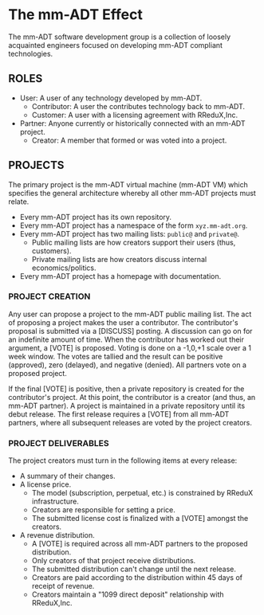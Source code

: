 # The mm-ADT Effect

The mm-ADT software development group is a collection of loosely acquainted
engineers focused on developing mm-ADT compliant technologies.

## ROLES
  * User: A user of any technology developed by mm-ADT.
    * Contributor: A user the contributes technology back to mm-ADT.
    * Customer: A user with a licensing agreement with RReduX,Inc.
  * Partner: Anyone currently or historically connected with an mm-ADT project.
    * Creator: A member that formed or was voted into a project.

## PROJECTS

The primary project is the mm-ADT virtual machine (mm-ADT VM) which specifies
the general architecture whereby all other mm-ADT projects must relate. 

* Every mm-ADT project has its own repository.
* Every mm-ADT project has a namespace of the form `xyz.mm-adt.org`.
* Every mm-ADT project has two mailing lists: `public@` and `private@`.
  * Public mailing lists are how creators support their users (thus, customers).
  * Private mailing lists are how creators discuss internal economics/politics.
* Every mm-ADT project has a homepage with documentation.

### PROJECT CREATION

Any user can propose a project to the mm-ADT public mailing list. The act of proposing 
a project makes the user a contributor. The contributor's proposal is submitted via a
[DISCUSS] posting. A discussion can go on for an indefinite amount of time. 
When the contributor has worked out their argument, a [VOTE] is proposed. 
Voting is done on a -1,0,+1 scale over a 1 week window. The votes are tallied and 
the result can be positive (approved), zero (delayed), and negative (denied). All
partners vote on a proposed project.

If the final [VOTE] is positive, then a private repository is created for the contributor's
project. At this point, the contributor is a creator (and thus, an mm-ADT partner). A project 
is maintained in a private repository until its debut release. The first release
requires a [VOTE] from all mm-ADT partners, where all subsequent releases are voted by 
the project creators.

### PROJECT DELIVERABLES
The project creators must turn in the following items at every release:

* A summary of their changes.
* A license price.
  * The model (subscription, perpetual, etc.) is constrained by RReduX infrastructure.
  * Creators are responsible for setting a price.
  * The submitted license cost is finalized with a [VOTE] amongst the creators.
* A revenue distribution.
  * A [VOTE] is required across all mm-ADT partners to the proposed distribution.
  * Only creators of that project receive distributions.
  * The submitted distribution can't change until the next release.
  * Creators are paid according to the distribution within 45 days of receipt of revenue.
  * Creators maintain a "1099 direct deposit" relationship with RReduX,Inc.
